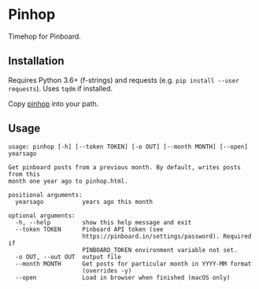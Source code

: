 # Pinhop

Timehop for Pinboard.

## Installation

Requires Python 3.6+ (f-strings) and requests (e.g. `pip install --user
requests`). Uses `tqdm` if installed.

Copy [pinhop](pinhop) into your path.

## Usage

```
usage: pinhop [-h] [--token TOKEN] [-o OUT] [--month MONTH] [--open] yearsago

Get pinboard posts from a previous month. By default, writes posts from this
month one year ago to pinhop.html.

positional arguments:
  yearsago           years ago this month

optional arguments:
  -h, --help         show this help message and exit
  --token TOKEN      Pinboard API token (see
                     https://pinboard.in/settings/password). Required if
                     PINBOARD_TOKEN environment variable not set.
  -o OUT, --out OUT  output file
  --month MONTH      Get posts for particular month in YYYY-MM format
                     (overrides -y)
  --open             Load in browser when finished (macOS only)
```
